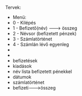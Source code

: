 Tervek:
- Menü:
-	0 - Kilépés
-	1 - Befizető(név) ---> összeg
-	2 - Névsor (befizetett pénzek)
-	3 - Számlatörténet
-	4 - Számlán lévő egyenleg	
-
-
- befizetések
- kiadások
- név lista befizetett pénekkel
- dátumok
- számlatörténet
- befizeti--->összeg
